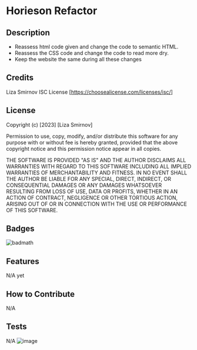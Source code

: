 # Horieson Refactor

## Description

- Reassess html code given and change the code to semantic HTML.
- Reassess the CSS code and change the code to read more dry.
- Keep the website the same during all these changes


## Credits

Liza Smirnov
ISC License [https://choosealicense.com/licenses/isc/]

## License

Copyright (c) [2023] [Liza Smirnov]

Permission to use, copy, modify, and/or distribute this software for any
purpose with or without fee is hereby granted, provided that the above
copyright notice and this permission notice appear in all copies.

THE SOFTWARE IS PROVIDED "AS IS" AND THE AUTHOR DISCLAIMS ALL WARRANTIES WITH
REGARD TO THIS SOFTWARE INCLUDING ALL IMPLIED WARRANTIES OF MERCHANTABILITY
AND FITNESS. IN NO EVENT SHALL THE AUTHOR BE LIABLE FOR ANY SPECIAL, DIRECT,
INDIRECT, OR CONSEQUENTIAL DAMAGES OR ANY DAMAGES WHATSOEVER RESULTING FROM
LOSS OF USE, DATA OR PROFITS, WHETHER IN AN ACTION OF CONTRACT, NEGLIGENCE OR
OTHER TORTIOUS ACTION, ARISING OUT OF OR IN CONNECTION WITH THE USE OR
PERFORMANCE OF THIS SOFTWARE.

## Badges

![badmath](https://img.shields.io/github/languages/top/nielsenjared/badmath)


## Features

N/A yet

## How to Contribute

N/A

## Tests

N/A
![image](https://github.com/LizaSmirnov/horiseon_refactor/assets/122588135/f63a387a-035d-4a88-b8b3-1de14020083e)

